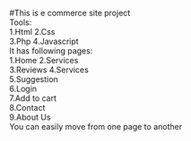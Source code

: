 #This is e commerce site project <br>Tools:<br>1.Html 2.Css<br>3.Php 4.Javascript<br>It has following pages:<br>1.Home  2.Services <br>3.Reviews  4.Services <br>5.Suggestion<br>6.Login <br>7.Add to cart <br>8.Contact <br>9.About Us <br>You can easily move from one page to another 